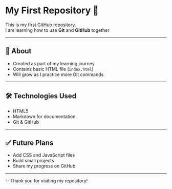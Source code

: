 # My First Repository 🚀

This is my first GitHub repository.  
I am learning how to use **Git** and **GitHub** together

---

## 📌 About
- Created as part of my learning journey  
- Contains basic HTML file (`index.html`)  
- Will grow as I practice more Git commands  

---

## 🛠️ Technologies Used
- HTML5  
- Markdown for documentation  
- Git & GitHub  

---

## ✅ Future Plans
- Add CSS and JavaScript files  
- Build small projects  
- Share my progress on GitHub  

---

✨ Thank you for visiting my repository!
